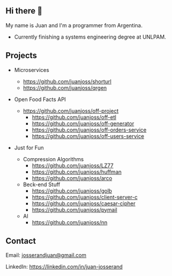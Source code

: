 ## Hi there 👋

My name is Juan and I'm a programmer from Argentina.

* Currently finishing a systems engineering degree at UNLPAM.

## Projects

* Microservices
    - https://github.com/juanjoss/shorturl
    - https://github.com/juanjoss/qrgen

* Open Food Facts API
  - https://github.com/juanjoss/off-project
    - https://github.com/juanjoss/off-etl
    - https://github.com/juanjoss/off-generator
    - https://github.com/juanjoss/off-orders-service
    - https://github.com/juanjoss/off-users-service

* Just for Fun
  - Compression Algorithms
    - https://github.com/juanjoss/LZ77
    - https://github.com/juanjoss/huffman
    - https://github.com/juanjoss/arco
  - Beck-end Stuff
    - https://github.com/juanjoss/golb
    - https://github.com/juanjoss/client-server-c
    - https://github.com/juanjoss/caesar-cipher
    - https://github.com/juanjoss/pymail
  - AI
    - https://github.com/juanjoss/nn

## Contact

Email: josserandjuan@gmail.com

LinkedIn: https://linkedin.com/in/juan-josserand

<!-- Website: in progress... -->
